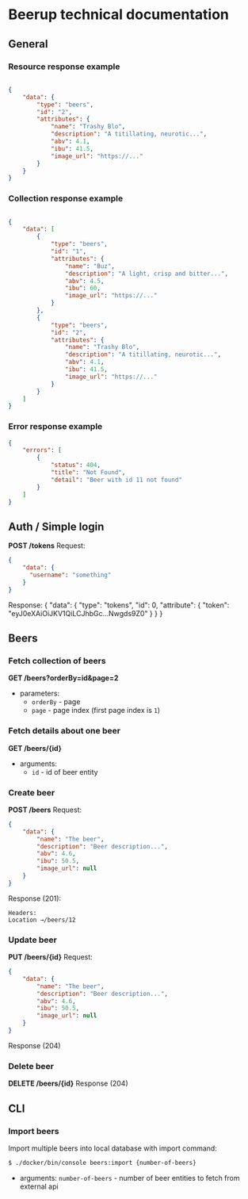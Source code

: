 # Beerup technical documentation

## General

### Resource response example

```json

{
    "data": {
        "type": "beers",
        "id": "2",
        "attributes": {
            "name": "Trashy Blo",
            "description": "A titillating, neurotic...",
            "abv": 4.1,
            "ibu": 41.5,
            "image_url": "https://..."
        }
    }
}
```

### Collection response example

```json

{
    "data": [
        {
            "type": "beers",
            "id": "1",
            "attributes": {
                "name": "Buz",
                "description": "A light, crisp and bitter...",
                "abv": 4.5,
                "ibu": 60,
                "image_url": "https://..."
            }
        },
        {
            "type": "beers",
            "id": "2",
            "attributes": {
                "name": "Trashy Blo",
                "description": "A titillating, neurotic...",
                "abv": 4.1,
                "ibu": 41.5,
                "image_url": "https://..."
            }
        }
    ]
}
```

### Error response example

```json
{
    "errors": [
        {
            "status": 404,
            "title": "Not Found",
            "detail": "Beer with id 11 not found"
        }
    ]
}
```

## Auth / Simple login

**POST /tokens**
Request:
```json
{
    "data": {
      "username": "something"
    }
}
```
Response:
{
    "data": {
        "type": "tokens",
        "id": 0,
        "attribute": {
            "token": "eyJ0eXAiOiJKV1QiLCJhbGc...Nwgds9Z0"
        }
    }
}

## Beers

### Fetch collection of beers

**GET /beers?orderBy=id&page=2**
- parameters:
  - `orderBy` - page
  - `page` - page index (first page index is `1`)

### Fetch details about one beer

**GET /beers/{id}**
- arguments:
  - `id` - id of beer entity

### Create beer

**POST /beers**
Request:
```json
{
    "data": {
        "name": "The beer",
        "description": "Beer description...",
        "abv": 4.6,
        "ibu": 50.5,
        "image_url": null
    }
}
```
Response (201):
```
Headers:
Location →/beers/12
```

### Update beer

**PUT /beers/{id}**
Request:
```json
{
    "data": {
        "name": "The beer",
        "description": "Beer description...",
        "abv": 4.6,
        "ibu": 50.5,
        "image_url": null
    }
}
```
Response (204)

### Delete beer

**DELETE /beers/{id}**
Response (204)
  
## CLI

### Import beers

Import multiple beers into local database with import command:

```bash
$ ./docker/bin/console beers:import {number-of-beers}
```
- arguments:
`number-of-beers` - number of beer entities to fetch from external api
